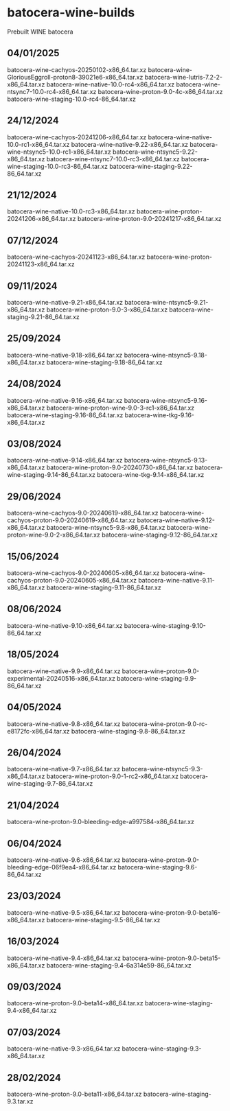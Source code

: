 # batocera-wine-builds
Prebuilt WINE batocera

## 04/01/2025
batocera-wine-cachyos-20250102-x86_64.tar.xz
batocera-wine-GloriousEggroll-proton8-39021e6-x86_64.tar.xz
batocera-wine-lutris-7.2-2-x86_64.tar.xz
batocera-wine-native-10.0-rc4-x86_64.tar.xz
batocera-wine-ntsync7-10.0-rc4-x86_64.tar.xz
batocera-wine-proton-9.0-4c-x86_64.tar.xz
batocera-wine-staging-10.0-rc4-86_64.tar.xz
## 24/12/2024
batocera-wine-cachyos-20241206-x86_64.tar.xz
batocera-wine-native-10.0-rc1-x86_64.tar.xz
batocera-wine-native-9.22-x86_64.tar.xz
batocera-wine-ntsync5-10.0-rc1-x86_64.tar.xz
batocera-wine-ntsync5-9.22-x86_64.tar.xz
batocera-wine-ntsync7-10.0-rc3-x86_64.tar.xz
batocera-wine-staging-10.0-rc3-86_64.tar.xz
batocera-wine-staging-9.22-86_64.tar.xz
## 21/12/2024
batocera-wine-native-10.0-rc3-x86_64.tar.xz
batocera-wine-proton-20241206-x86_64.tar.xz
batocera-wine-proton-9.0-20241217-x86_64.tar.xz
## 07/12/2024
batocera-wine-cachyos-20241123-x86_64.tar.xz
batocera-wine-proton-20241123-x86_64.tar.xz
## 09/11/2024
batocera-wine-native-9.21-x86_64.tar.xz
batocera-wine-ntsync5-9.21-x86_64.tar.xz
batocera-wine-proton-9.0-3-x86_64.tar.xz
batocera-wine-staging-9.21-86_64.tar.xz
## 25/09/2024
batocera-wine-native-9.18-x86_64.tar.xz
batocera-wine-ntsync5-9.18-x86_64.tar.xz
batocera-wine-staging-9.18-86_64.tar.xz
## 24/08/2024
batocera-wine-native-9.16-x86_64.tar.xz
batocera-wine-ntsync5-9.16-x86_64.tar.xz
batocera-wine-proton-wine-9.0-3-rc1-x86_64.tar.xz
batocera-wine-staging-9.16-86_64.tar.xz
batocera-wine-tkg-9.16-x86_64.tar.xz
## 03/08/2024
batocera-wine-native-9.14-x86_64.tar.xz
batocera-wine-ntsync5-9.13-x86_64.tar.xz
batocera-wine-proton-9.0-20240730-x86_64.tar.xz
batocera-wine-staging-9.14-86_64.tar.xz
batocera-wine-tkg-9.14-x86_64.tar.xz
## 29/06/2024
batocera-wine-cachyos-9.0-20240619-x86_64.tar.xz
batocera-wine-cachyos-proton-9.0-20240619-x86_64.tar.xz
batocera-wine-native-9.12-x86_64.tar.xz
batocera-wine-ntsync5-9.8-x86_64.tar.xz
batocera-wine-proton-wine-9.0-2-x86_64.tar.xz
batocera-wine-staging-9.12-86_64.tar.xz
## 15/06/2024
batocera-wine-cachyos-9.0-20240605-x86_64.tar.xz
batocera-wine-cachyos-proton-9.0-20240605-x86_64.tar.xz
batocera-wine-native-9.11-x86_64.tar.xz
batocera-wine-staging-9.11-86_64.tar.xz
## 08/06/2024
batocera-wine-native-9.10-x86_64.tar.xz
batocera-wine-staging-9.10-86_64.tar.xz
## 18/05/2024
batocera-wine-native-9.9-x86_64.tar.xz
batocera-wine-proton-9.0-experimental-20240516-x86_64.tar.xz
batocera-wine-staging-9.9-86_64.tar.xz
## 04/05/2024
batocera-wine-native-9.8-x86_64.tar.xz
batocera-wine-proton-9.0-rc-e8172fc-x86_64.tar.xz
batocera-wine-staging-9.8-86_64.tar.xz
## 26/04/2024
batocera-wine-native-9.7-x86_64.tar.xz
batocera-wine-ntsync5-9.3-x86_64.tar.xz
batocera-wine-proton-9.0-1-rc2-x86_64.tar.xz
batocera-wine-staging-9.7-86_64.tar.xz
## 21/04/2024
batocera-wine-proton-9.0-bleeding-edge-a997584-x86_64.tar.xz
## 06/04/2024
batocera-wine-native-9.6-x86_64.tar.xz
batocera-wine-proton-9.0-bleeding-edge-06f9ea4-x86_64.tar.xz
batocera-wine-staging-9.6-86_64.tar.xz
## 23/03/2024
batocera-wine-native-9.5-x86_64.tar.xz
batocera-wine-proton-9.0-beta16-x86_64.tar.xz
batocera-wine-staging-9.5-86_64.tar.xz
## 16/03/2024
batocera-wine-native-9.4-x86_64.tar.xz
batocera-wine-proton-9.0-beta15-x86_64.tar.xz
batocera-wine-staging-9.4-6a314e59-86_64.tar.xz
## 09/03/2024
batocera-wine-proton-9.0-beta14-x86_64.tar.xz
batocera-wine-staging-9.4-x86_64.tar.xz
## 07/03/2024
batocera-wine-native-9.3-x86_64.tar.xz
batocera-wine-staging-9.3-x86_64.tar.xz
## 28/02/2024
batocera-wine-proton-9.0-beta11-x86_64.tar.xz
batocera-wine-staging-9.3.tar.xz
